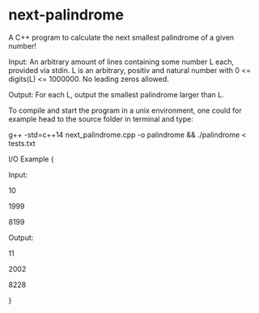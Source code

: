 # next-palindrome
A C++ program to calculate the next smallest palindrome of a given number!

Input: 
An arbitrary amount of lines containing some number L each, provided via stdin.
L is an arbitrary, positiv and natural number with 0 <= digits(L) <= 1000000. No leading zeros allowed.

Output:
For each L, output the smallest palindrome larger than L.

To compile and start the program in a unix environment, one could for example head to the source folder in terminal and type:

g++ -std=c++14 next_palindrome.cpp -o palindrome && ./palindrome < tests.txt

I/O Example
{

Input:

10

1999

8199


Output:

11

2002

8228

}
